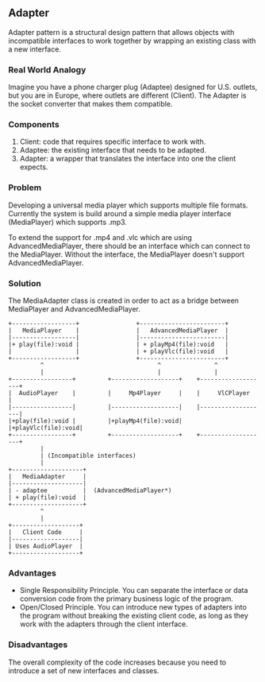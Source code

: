 ## Adapter

Adapter pattern is a structural design pattern that allows objects with incompatible interfaces to work together by wrapping an existing class with a new interface.

### Real World Analogy

Imagine you have a phone charger plug (Adaptee) designed for U.S. outlets, but you are in Europe, where outlets are different (Client). The Adapter is the socket converter that makes them compatible.

### Components

1. Client: code that requires specific interface to work with.
2. Adaptee: the existing interface that needs to be adapted.
3. Adapter: a wrapper that translates the interface into one the client expects.

### Problem
Developing a universal media player which supports multiple file formats. Currently the system is build around a simple media player interface (MediaPlayer) which supports .mp3.

To extend the support for .mp4 and .vlc which are using AdvancedMediaPlayer, there should be an interface which can connect to the MediaPlayer. Without the interface, the MediaPlayer doesn't support AdvancedMediaPlayer.

### Solution 
The MediaAdapter class is created in order to act as a bridge between MediaPlayer and AdvancedMediaPlayer. 

```
+------------------+                +------------------------+
|   MediaPlayer    |                |   AdvancedMediaPlayer  |
|------------------|                |------------------------|
|+ play(file):void |                | + playMp4(file):void   |
|                  |                | + playVlc(file):void   |
+------------------+                +------------------------+
         ^                                ^               ^
         |                                |               |
+-----------------+         +-------------------+    +-------------------+
|  AudioPlayer    |         |     Mp4Player     |    |     VlCPlayer     |
|-----------------|         |-------------------|    |-------------------|
|+play(file):void |         |+playMp4(file):void|    |+playVlc(file):void|
+-----------------+         +-------------------+    +-------------------+
         |
         | (Incompatible interfaces)
         |
+--------------------+
|   MediaAdapter     |
|--------------------|
| - adaptee          |  (AdvancedMediaPlayer*)
| + play(file):void  |
+--------------------+
         ^
         |
+-------------------+
|   Client Code     |
|-------------------|
| Uses AudioPlayer  |
+-------------------+

```

### Advantages
- Single Responsibility Principle. You can separate the interface or data conversion code from the primary business logic of the program.
- Open/Closed Principle. You can introduce new types of adapters into the program without breaking the existing client code, as long as they work with the adapters through the client interface.

### Disadvantages
The overall complexity of the code increases because you need to introduce a set of new interfaces and classes.
